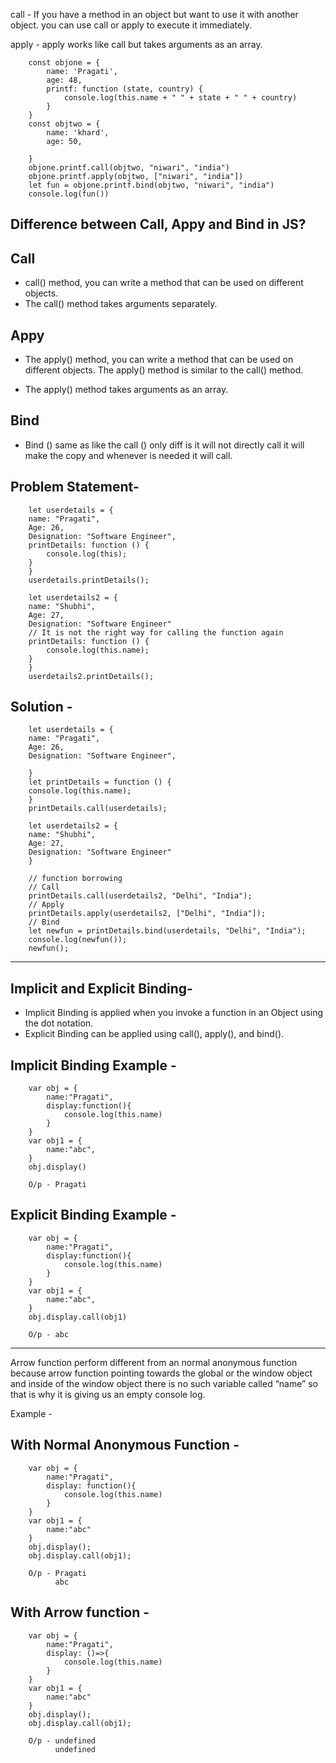 call - 
If you have a method in an object but want to use it with another object.
you can use call or apply to execute it immediately.

apply -
apply works like call but takes arguments as an array.

        const objone = {
            name: 'Pragati',
            age: 48,
            printf: function (state, country) {
                console.log(this.name + " " + state + " " + country)
            }
        }
        const objtwo = {
            name: 'khard',
            age: 50,

        }
        objone.printf.call(objtwo, "niwari", "india")
        objone.printf.apply(objtwo, ["niwari", "india"])
        let fun = objone.printf.bind(objtwo, "niwari", "india")
        console.log(fun())


Difference between Call, Appy and Bind in JS?   
-----------------------------------------------
Call
------		
* call() method, you can write a method that can be used on different objects.
* The call() method takes arguments separately.	

Appy
-----
* The apply() method, you can write a method that can be used on different objects.
  The apply() method is similar to the call() method.	

* The apply() method takes arguments as an array.	

Bind
-----
* Bind () same as like the call () only diff is it will not directly call it will make the copy and whenever is needed it will call.

Problem Statement-
-------------------

        let userdetails = {
        name: "Pragati",
        Age: 26,
        Designation: "Software Engineer",
        printDetails: function () {
            console.log(this);
        }
        }
        userdetails.printDetails();

        let userdetails2 = {
        name: "Shubhi",
        Age: 27,
        Designation: "Software Engineer"
        // It is not the right way for calling the function again 
        printDetails: function () {
            console.log(this.name);
        }
        }
        userdetails2.printDetails();

Solution -
------
        let userdetails = {
        name: "Pragati",
        Age: 26,
        Designation: "Software Engineer",

        }
        let printDetails = function () {
        console.log(this.name);
        }
        printDetails.call(userdetails);

        let userdetails2 = {
        name: "Shubhi",
        Age: 27,
        Designation: "Software Engineer"
        }

        // function borrowing 
        // Call 
        printDetails.call(userdetails2, "Delhi", "India");
        // Apply 
        printDetails.apply(userdetails2, ["Delhi", "India"]);
        // Bind 
        let newfun = printDetails.bind(userdetails, "Delhi", "India");
        console.log(newfun());
        newfun();

----------------------------------------------------------------------------------------------------

Implicit and Explicit Binding-
------------------------------

* Implicit Binding is applied when you invoke a function in an Object using the dot notation.
* Explicit Binding can be applied using call(), apply(), and bind().

Implicit Binding Example - 
--------------------------

        var obj = {
            name:"Pragati",
            display:function(){
                console.log(this.name)
            }
        }
        var obj1 = {
            name:"abc",
        }
        obj.display()

        O/p - Pragati


Explicit Binding Example - 
-------------------------

        var obj = {
            name:"Pragati",
            display:function(){
                console.log(this.name)
            }
        }
        var obj1 = {
            name:"abc",
        }
        obj.display.call(obj1)   

        O/p - abc     

---------------------------------------------------------------------------------------------------

Arrow function perform different from an normal anonymous function because arrow function pointing towards the global or the window object and inside of the window object there is no such variable called “name” so that is why it is giving us an empty console log.

Example - 

With Normal Anonymous Function - 
-----------------------------------

        var obj = {
            name:"Pragati",
            display: function(){
                console.log(this.name)
            }
        }
        var obj1 = {
            name:"abc"
        }
        obj.display();
        obj.display.call(obj1);

        O/p - Pragati
              abc

With Arrow function -
----------------------

        var obj = {
            name:"Pragati",
            display: ()=>{
                console.log(this.name)
            }
        }
        var obj1 = {
            name:"abc"
        }
        obj.display();
        obj.display.call(obj1);

        O/p - undefined
              undefined





	

